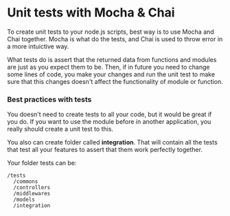 # Unit tests with Mocha & Chai

To create unit tests to your node.js scripts, best way is to use Mocha and Chai
together. Mocha is what do the tests, and Chai is used to throw error in a more
intuictive way.

What tests do is assert that the returned data from functions and modules
are just as you expect them to be. Then, if in future you need to change some
lines of code, you make your changes and run the unit test to make sure that
this changes doesn't affect the functionality of module or function.

<h3>Best practices with tests</h3>
You doesn't need to create tests to all your code, but it would be great if you
do. If you want to use the module before in another application, you really
should create a unit test to this.

You also can create folder called <b>integration</b>. That will contain
all the tests that test all your features to assert that them work perfectly together.

Your folder tests can be:
```
/tests
  /commons
  /controllers
  /middlewares
  /models
  /integration
```

